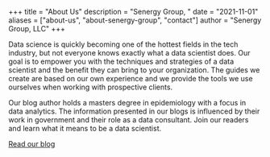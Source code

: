 +++
title = "About Us"
description = "Senergy Group, "
date = "2021-11-01"
aliases = ["about-us", "about-senergy-group", "contact"]
author = "Senergy Group, LLC"
+++

Data science is quickly becoming one of the hottest fields in the tech industry, but not everyone knows exactly what a data scientist does. Our goal is to empower you with the techniques and strategies of a data scientist and the benefit they can bring to your organization. The guides we create are based on our own experience and we provide the tools we use ourselves when working with prospective clients.  
<!--more-->
Our blog author holds a masters degree in epidemiology with a focus in data analytics. The information presented in our blogs is influenced by their work in government and their role as a data consultant. Join our readers and learn what it means to be a data scientist.

[Read our blog](https://senergygroup.org/blog/)